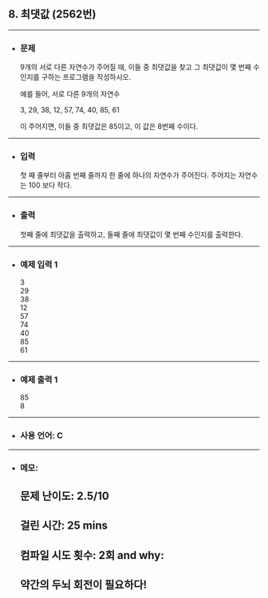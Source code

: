 ## 8. 최댓값 (2562번)

---

- ### 문제

  9개의 서로 다른 자연수가 주어질 때, 이들 중 최댓값을 찾고 그 최댓값이 몇 번째 수인지를 구하는 프로그램을 작성하시오.  

  예를 들어, 서로 다른 9개의 자연수  

  3, 29, 38, 12, 57, 74, 40, 85, 61  

  이 주어지면, 이들 중 최댓값은 85이고, 이 값은 8번째 수이다.

---


- ### 입력

  첫 째 줄부터 아홉 번째 줄까지 한 줄에 하나의 자연수가 주어진다. 주어지는 자연수는 100 보다 작다.

---

- ### 출력

  첫째 줄에 최댓값을 출력하고, 둘째 줄에 최댓값이 몇 번째 수인지를 출력한다.

---
   
- ### 예제 입력 1 

  3  
  29  
  38  
  12  
  57  
  74  
  40  
  85  
  61

---

- ### 예제 출력 1 

  85  
  8

---

- ### 사용 언어: C

---

- ### 메모:

  ## 문제 난이도: 2.5/10
  ## 걸린 시간: 25 mins
  ## 컴파일 시도 횟수: 2회 and why:
  ## 약간의 두뇌 회전이 필요하다!
  

